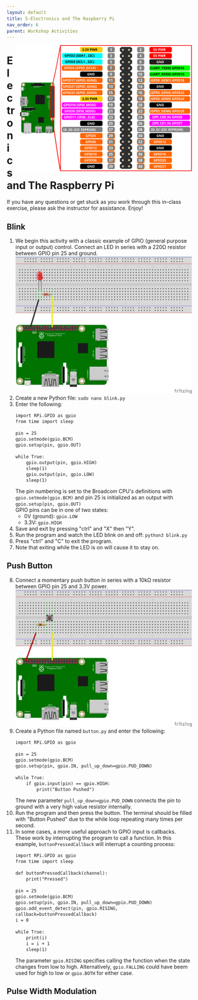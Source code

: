 ```yaml
---
layout: default
title: 5-Electronics and The Raspberry Pi
nav_order: 6
parent: Workshop Activities
---
```


<img src="images/act-5/pi3-gpio.svg" alt="pi3 gpio" style="float:right;width:480px;">

# Electronics and The Raspberry Pi

If you have any questions or get stuck as you work through this in-class exercise, please ask the instructor for assistance. Enjoy!

## Blink
1.  We begin this activity with a classic example of GPIO (general purpose input or output) control. Connect an LED in series with a 220&Omega; resistor between GPIO pin 25 and ground. <br><img src="images/act-5/pi-blink-diagram.png" alt="blink" style="float:center;width:480px;">
2.  Create a new Python file: `sudo nano blink.py`
3.  Enter the following:
    ```
    import RPi.GPIO as gpio
    from time import sleep

    pin = 25
    gpio.setmode(gpio.BCM)
    gpio.setup(pin, gpio.OUT)

    while True:
        gpio.output(pin, gpio.HIGH)
        sleep(1)
        gpio.output(pin, gpio.LOW)
        sleep(1)
    ```
    The pin numbering is set to the Broadcom CPU's definitions with `gpio.setmode(gpio.BCM)` and pin 25 is initialized as an output with `gpio.setup(pin, gpio.OUT)`<br>
    GPIO pins can be in one of two states:
    -   0V (ground): `gpio.LOW`
    -   3.3V: `gpio.HIGH`
5.  Save and exit by pressing "ctrl" and "X" then "Y".
6.  Run the program and watch the LED blink on and off: `python3 blink.py`
7.  Press "ctrl" and "C" to exit the program.
8.  Note that exiting while the LED is on will cause it to stay on.

## Push Button
8.  Connect a momentary push button in series with a 10k&Omega; resistor between GPIO pin 25 and 3.3V power. <br><img src="images/act-5/pi-button-diagram.png" alt="button" style="float:center;width:480px;">
9.  Create a Python file named `button.py` and enter the following:
    ```
    import RPi.GPIO as gpio

    pin = 25
    gpio.setmode(gpio.BCM)
    gpio.setup(pin, gpio.IN, pull_up_down=gpio.PUD_DOWN)

    while True:
        if gpio.input(pin) == gpio.HIGH:
            print("Button Pushed")
    ```
    The new parameter `pull_up_down=gpio.PUD_DOWN` connects the pin to ground with a very high value resistor internally.
10.  Run the program and then press the button. The terminal should be filled with "Button Pushed" due to the while loop repeating many times per second.
11.  In some cases, a more useful approach to GPIO input is callbacks. These work by interrupting the program to call a function. In this example, `buttonPressedCallback` will interrupt a counting process:
     ```
     import RPi.GPIO as gpio
     from time import sleep

     def buttonPressedCallback(channel):
         print("Pressed")

     pin = 25
     gpio.setmode(gpio.BCM)
     gpio.setup(pin, gpio.IN, pull_up_down=gpio.PUD_DOWN)
     gpio.add_event_detect(pin, gpio.RISING, callback=buttonPressedCallback)
     i = 0
     
     while True:
         print(i)
         i = i + 1
         sleep(1)
     ```
     The parameter `gpio.RISING` specifies calling the function when the state changes from low to high. Alternatively, `gpio.FALLING` could have beem used for high to low or `gpio.BOTH` for either case.

## Pulse Width Modulation
